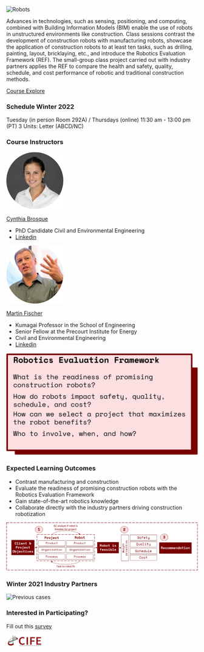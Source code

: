 ![Robots](Robots.png)

Advances in technologies, such as sensing, positioning, and computing, combined with Building Information Models (BIM) enable the use of robots in unstructured environments like construction. Class sessions contrast the development of construction robots with manufacturing robots, showcase the application of construction robots to at least ten tasks, such as drilling, painting, layout, bricklaying, etc., and introduce the Robotics Evaluation Framework (REF). The small-group class project carried out with industry partners applies the REF to compare the health and safety, quality, schedule, and cost performance of robotic and traditional construction methods.

[Course Explore](https://explorecourses.stanford.edu/search?view=catalog&filter-coursestatus-Active=on&page=0&catalog=&q=CEE+327%3A+Construction+Robotics&collapse=)

### Schedule Winter 2022

Tuesday (in person Room 292A) / Thursdays (online) 
  11:30 am - 13:00 pm (PT)
3 Units: Letter (ABCD/NC)

### Course Instructors

![CB](Cynthia.png)

[Cynthia Brosque](cbrosque@stanford.edu)
- PhD Candidate Civil and Environmental Engineering
- [Linkedin](https://www.linkedin.com/in/cbrosque/)

![MF](martin.png)

[Martin Fischer](fischer@stanford.edu)
- Kumagai Professor in the School of Engineering
- Senior Fellow at the Precourt Institute for Energy
- Civil and Environmental Engineering
- [Linkedin](https://www.linkedin.com/in/martin-fischer-5b314/)

![RQ](Picture2.png)

### Expected Learning Outcomes

- Contrast manufacturing and construction
- Evaluate the readiness of promising construction robots with the Robotics Evaluation Framework
- Gain state-of-the-art robotics knowledge
- Collaborate directly with the industry partners driving construction robotization

![REF](Picture3.png)

### Winter 2021 Industry Partners

![Previous cases](Picture1.png)

### Interested in Participating?

Fill out this [survey](https://forms.gle/VFgrKs297nNJDwcS9)

![Logo](Capture.PNG)

<!-- https://docs.github.com/en/github/writing-on-github/getting-started-with-writing-and-formatting-on-github/basic-writing-and-formatting-syntax -->

